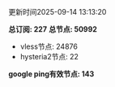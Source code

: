 更新时间2025-09-14 13:13:20

**总订阅: 227**
**总节点: 50992**
- vless节点: 24876
- hysteria2节点: 22

**google ping有效节点: 143**
